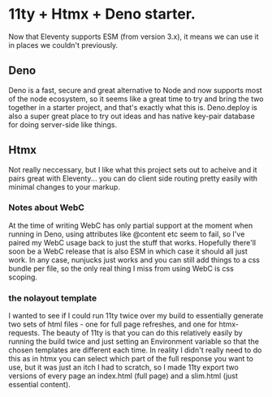 # 11ty + Htmx + Deno starter.

Now that Eleventy supports ESM (from version 3.x), it means we can use it in places we couldn't previously.

## Deno

Deno is a fast, secure and great alternative to Node and now supports most of the node ecosystem, so it seems like a great time to try and bring the two together in a starter project, and that's exactly what this is. Deno.deploy is also a super great place to try out ideas and has native key-pair database for doing server-side like things.

## Htmx

Not really neccessary, but I like what this project sets out to acheive and it pairs great with Eleventy... you can do client side routing pretty easily with minimal changes to your markup.

### Notes about WebC

At the time of writing WebC has only partial support at the moment when running in Deno, using attributes like @content etc seem to fail, so I've paired my WebC usage back to just the stuff that works. Hopefully there'll soon be a WebC release that is also ESM in which case it should all just work. In any case, nunjucks just works and you can still add things to a css bundle per file, so the only real thing I miss from using WebC is css scoping.

### the nolayout template

I wanted to see if I could run 11ty twice over my build to essentially generate two sets of html files - one for full page refreshes, and one for htmx-requests. The beauty of 11ty is that you can do this relatively easily by running the build twice and just setting an Environment variable so that the chosen templates are different each time. In reality I didn't really need to do this as in htmx you can select which part of the full response you want to use, but it was just an itch I had to scratch, so I made 11ty export two versions of every page an index.html (full page) and a slim.html (just essential content).

